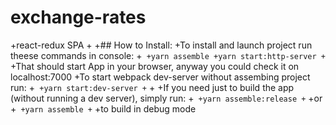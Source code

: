 # exchange-rates
+react-redux SPA
 +
 +## How to Install:
 +To install and launch project run theese commands in console:
 +```
 +yarn assemble
 +yarn start:http-server
 +```
 +That should start App in your browser, anyway you could check it on localhost:7000
 +To start webpack dev-server without assembing project run:
 +```
 +yarn start:dev-server
 +```
 +
 +If you need just to build the app (without running a dev server), simply run:
 +```
 +yarn assemble:release
 +```
 +or
 +```
 +yarn assemble
 +```
 +to build in debug mode
